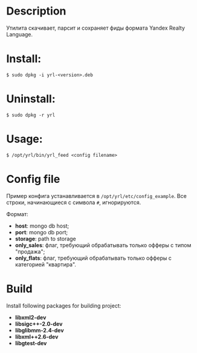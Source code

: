 # Description
Утилита скачивает, парсит и сохраняет фиды формата Yandex Realty Language.

# Install:
`$ sudo dpkg -i yrl-<version>.deb`

# Uninstall:
`$ sudo dpkg -r yrl`

# Usage:
`$ /opt/yrl/bin/yrl_feed <config filename>`

# Config file
Пример конфига устанавливается в `/opt/yrl/etc/config_example`.
Все строки, начинающиеся с символа `#`, игнорируются.

Формат:
 - **host**: mongo db host;
 - **port**: mongo db port;
 - **storage**: path to storage
 - **only_sales**: флаг, требующий обрабатывать только офферы с типом "продажа";
 - **only_flats**: флаг, требующий обрабатывать только офферы с категорией "квартира".

# Build
Install following packages for building project:
- **libxml2-dev**
- **libsigc++-2.0-dev**
- **libglibmm-2.4-dev**
- **libxml++2.6-dev**
- **libgtest-dev**
